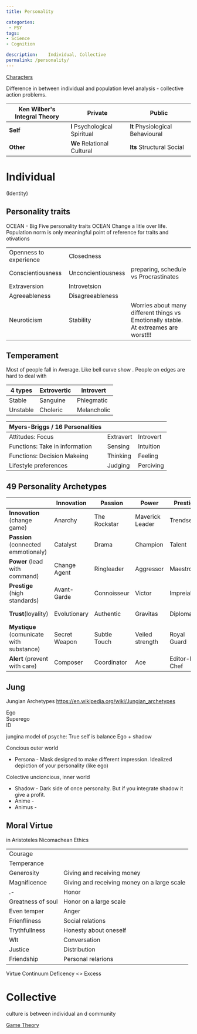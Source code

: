 ```yaml
---
title: Personality

categories:
 - PSY
tags:
- Science
- Cognition

description:    Individual, Collective
permalink: /personality/
---
```



[Characters](/characters/)

Difference in between individual and population level analysis  -  collective action problems.

| Ken Wilber's Integral Theory | Private |Public |
|--|--|--|
**Self** | **I** Psychological Spiritual | **It** Physiological Behavioural|
**Other** | **We** Relational Cultural| **Its** Structural Social |


# Individual
(Identity)

## Personality traits
OCEAN - Big Five personality traits OCEAN Change a litle over life. Population norm is only meaningful point of reference for traits and otivations

||  ||
|--|--|--|
Openness to experience | Closedness |
Conscientiousness| Unconcientiousness | preparing, schedule vs Procrastinates
Extraversion| Introvetsion |
Agreeableness| Disagreeableness
Neuroticism | Stability | Worries about many different things vs Emotionally stable. At extreames are worst!!!



## Temperament
Most of people fall in Average. Like bell curve show . People on edges are hard to deal with  


|4 types|Extrovertic |Introvert|
|--|--|--|
Stable  | Sanguine  | Phlegmatic
Unstable | Choleric | Melancholic

|Myers-Briggs / 16 Personalities | | |
|--|--|--|
Attitudes:  Focus| Extravert |Introvert
Functions: Take in information| Sensing | Intuition
Functions: Decision Makeing| Thinking | Feeling
Lifestyle preferences| Judging | Perciving


## 49 Personality Archetypes

||Innovation|Passion |Power | Prestige |Trust| Mystique | Alert
|---|---|---|---|---|---|---|---|
**Innovation** (change game)|Anarchy|The Rockstar|Maverick Leader|Trendsetter|Artisan|Peovocature|Quick-Start|
**Passion** (connected emmotionaly)|Catalyst|Drama|Champion|Talent|Beloved|Intrigue|Orchestrator|
**Power** (lead with command)|Change Agent|Ringleader|Aggressor|Maestro|Guardian|Mastermind|Defender|
**Prestige** (high standards) |Avant-Garde|Connoisseur|Victor|Impreial|Blue Chip|Architect|Scholar|
**Trust**(loyality)|Evolutionary|Authentic|Gravitas|Diplomat|Old Guard| Anchor|Good Citizen|
**Mystique** (comunicate with substance)|Secret Weapon|Subtle Touch|Veiled strength|Royal Guard|Wise Owl|Deadbolt|Archer|
**Alert** (prevent with care)|Composer|Coordinator|Ace|Editor-In-Chef|Mediator|Detective|Control Freak|


## Jung

Jungian Archetypes
https://en.wikipedia.org/wiki/Jungian_archetypes

Ego   
Superego  
ID   

jungina model of psyche:
True self is balance Ego + shadow   

Concious outer world
- Persona - Mask designed to make different impression. Idealized depiction of your personality (like ego)

Colective uncioncious, inner world
- Shadow - Dark side of once personalty. But if you integrate shadow it give a profit.
- Anime -
- Animus -


## Moral Virtue
in Aristoteles Nicomachean Ethics

| | |
|--|--|
Courage  |
Temperance  |
Generosity | Giving and receiving money
Magnificence  | Giving and receiving money on a large scale
.- | Honor
Greatness of soul | Honor on a large scale
Even temper | Anger
Frienfliness | Social relations
Trythfullness | Honesty about oneself
Wlt | Conversation
Justice | Distribution
Friendship | Personal relarions


Virtue Continuum
Deficency <> Excess

# Collective

culture is between individual an d community




[Game Theory](/gametheory/)
